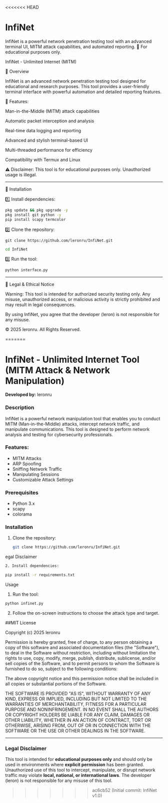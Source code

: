 <<<<<<< HEAD
# InfiNet
InfiNet is a powerful network penetration testing tool with an advanced terminal UI, MITM attack capabilities, and automated reporting. 🚀 For educational purposes only.

InfiNet - Unlimited Internet (MITM)

📌 Overview

InfiNet is an advanced network penetration testing tool designed for educational and research purposes. This tool provides a user-friendly terminal interface with powerful automation and detailed reporting features.

🚀 Features:

Man-in-the-Middle (MITM) attack capabilities

Automatic packet interception and analysis

Real-time data logging and reporting

Advanced and stylish terminal-based UI

Multi-threaded performance for efficiency

Compatibility with Termux and Linux


⚠️ Disclaimer: This tool is for educational purposes only. Unauthorized usage is illegal.


---

🔧 Installation

1️⃣ Install dependencies:
```bash
pkg update && pkg upgrade -y
pkg install git python -y
pip install scapy termcolor
```
2️⃣ Clone the repository:
```
git clone https://github.com/leronru/InfiNet.git
```
```bash
cd InfiNet
```
3️⃣ Run the tool:
```bash
python interface.py
```

---

📜 Legal & Ethical Notice

Warning: This tool is intended for authorized security testing only. Any misuse, unauthorized access, or malicious activity is strictly prohibited and may result in legal consequences.

By using InfiNet, you agree that the developer (leron) is not responsible for any misuse.

© 2025 leronru. All Rights Reserved.

=======
# InfiNet - Unlimited Internet Tool (MITM Attack & Network Manipulation)
**Developed by:** leronru

### Description
InfiNet is a powerful network manipulation tool that enables you to conduct MITM (Man-in-the-Middle) attacks, intercept network traffic, and manipulate communications. This tool is designed to perform network analysis and testing for cybersecurity professionals.

### Features:
- MITM Attacks
- ARP Spoofing
- Sniffing Network Traffic
- Manipulating Sessions
- Customizable Attack Settings

### Prerequisites
- Python 3.x
- scapy
- colorama

### Installation
1. Clone the repository:
   ```bash
   git clone https://github.com/leronru/InfiNet.git
egal Disclaimer
```bash
2. Install dependencies:
```
```bash
pip install -r requirements.txt
```

Usage

1. Run the tool:
```bash
python infinet.py
```

2. Follow the on-screen instructions to choose the attack type and target.



##MIT License

Copyright (c) 2025 leronru

Permission is hereby granted, free of charge, to any person obtaining a copy
of this software and associated documentation files (the "Software"), to deal
in the Software without restriction, including without limitation the rights
to use, copy, modify, merge, publish, distribute, sublicense, and/or sell
copies of the Software, and to permit persons to whom the Software is
furnished to do so, subject to the following conditions:

The above copyright notice and this permission notice shall be included in all
copies or substantial portions of the Software.

THE SOFTWARE IS PROVIDED "AS IS", WITHOUT WARRANTY OF ANY KIND, EXPRESS OR
IMPLIED, INCLUDING BUT NOT LIMITED TO THE WARRANTIES OF MERCHANTABILITY,
FITNESS FOR A PARTICULAR PURPOSE AND NONINFRINGEMENT. IN NO EVENT SHALL THE
AUTHORS OR COPYRIGHT HOLDERS BE LIABLE FOR ANY CLAIM, DAMAGES OR OTHER
LIABILITY, WHETHER IN AN ACTION OF CONTRACT, TORT OR OTHERWISE, ARISING FROM,
OUT OF OR IN CONNECTION WITH THE SOFTWARE OR THE USE OR OTHER DEALINGS IN THE
SOFTWARE.

---

### **Legal Disclaimer**
This tool is intended for **educational purposes only** and should only be used in environments where **explicit permission** has been granted. Unauthorized use of this tool to intercept, manipulate, or disrupt network traffic may violate **local, national, or international laws**. The developer (leron) is not responsible for any misuse of this tool.
>>>>>>> ac6cb52 (Initial commit: InfiNet v1.0)
